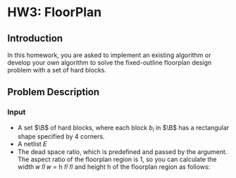 # HW3: FloorPlan
## Introduction
In this homework, you are asked to implement an existing algorithm or develop your own algorithm to solve the fixed-outline floorplan design problem with a set of hard blocks.

## Problem Description
### Input
- A set $\B$ of hard blocks, where each block $b_i$ in $\B$ has a rectangular shape specified by 4 corners.
- A netlist 𝐸
- The dead space ratio, which is predefined and passed by the argument. The aspect ratio of the floorplan region is 1, so you can calculate the width 𝑤 𝑓𝑙
𝑤 = h 𝑓𝑙 𝑓𝑙
and height h of the floorplan region as follows:
